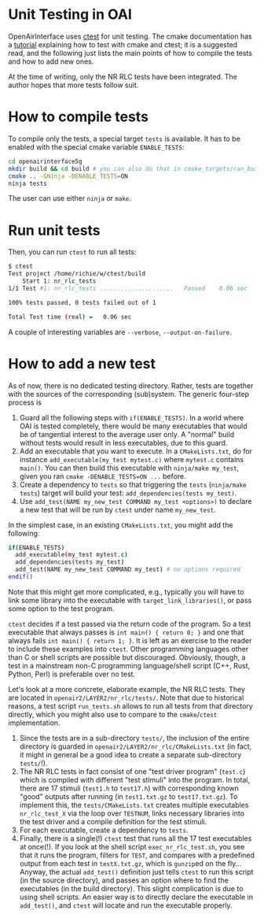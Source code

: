 # Unit Testing in OAI

OpenAirInterface uses
[ctest](https://cmake.org/cmake/help/latest/manual/ctest.1.html) for unit
testing. The cmake documentation has a
[tutorial](https://cmake.org/cmake/help/book/mastering-cmake/chapter/Testing%20With%20CMake%20and%20CTest.html)
explaining how to test with cmake and ctest; it is a suggested read, and the
following just lists the main points of how to compile the tests and how to add
new ones.

At the time of writing, only the NR RLC tests have been integrated. The author
hopes that more tests follow suit.

# How to compile tests

To compile only the tests, a special target `tests` is available. It has to be
enabled with the special cmake variable `ENABLE_TESTS`:

```bash
cd openairinterface5g
mkdir build && cd build # you can also do that in cmake_targets/ran_build/build
cmake .. -GNinja -DENABLE_TESTS=ON
ninja tests
```

The user can use either `ninja` or `make`.

# Run unit tests

Then, you can run `ctest` to run all tests:

```bash
$ ctest
Test project /home/richie/w/ctest/build
    Start 1: nr_rlc_tests
1/1 Test #1: nr_rlc_tests .....................   Passed    0.06 sec

100% tests passed, 0 tests failed out of 1

Total Test time (real) =   0.06 sec
```

A couple of interesting variables are `--verbose`, `--output-on-failure`.

# How to add a new test

As of now, there is no dedicated testing directory. Rather, tests are together
with the sources of the corresponding (sub)system. The generic four-step
process is

1. Guard all the following steps with `if(ENABLE_TESTS)`. In a world where OAI
   is tested completely, there would be many executables that would be of
   tangential interest to the average user only. A "normal" build without tests
   would result in less executables, due to this guard.
2. Add an executable that you want to execute. In a `CMakeLists.txt`, do for
   instance `add_executable(my_test mytest.c)` where `mytest.c` contains
   `main()`. You can then build this executable with `ninja/make my_test`,
   given you ran `cmake -DENABLE_TESTS=ON ...` before.
3. Create a dependency to `tests` so that triggering the `tests` (`ninja/make
   tests`) target will build your test: `add_dependencies(tests my_test)`.
4. Use `add_test(NAME my_new_test COMMAND my_test <options>)` to declare a new
   test that will be run by `ctest` under name `my_new_test`.

In the simplest case, in an existing `CMakeLists.txt`, you might add the
following:

```bash
if(ENABLE_TESTS)
  add_executable(my_test mytest.c)
  add_dependencies(tests my_test)
  add_test(NAME my_new_test COMMAND my_test) # no options required
endif()
```

Note that this might get more complicated, e.g., typically you will have to
link some library into the executable with `target_link_libraries()`, or pass
some option to the test program.

`ctest` decides if a test passed via the return code of the program. So a test
executable that always passes is `int main() { return 0; }` and one that always
fails `int main() { return 1; }`. It is left as an exercise to the reader to
include these examples into `ctest`. Other programming languages other than C
or shell scripts are possible but discouraged. Obviously, though, a test in
a mainstream non-C programming language/shell script (C++, Rust, Python, Perl)
is preferable over no test.

Let's look at a more concrete, elaborate example, the NR RLC tests.
They are located in `openair2/LAYER2/nr_rlc/tests/`. Note that due to
historical reasons, a test script `run_tests.sh` allows to run all tests from
that directory directly, which you might also use to compare to the
`cmake`/`ctest` implementation.

1. Since the tests are in a sub-directory `tests/`, the inclusion of the entire
   directory is guarded in `openair2/LAYER2/nr_rlc/CMakeLists.txt` (in fact, it
   might in general be a good idea to create a separate sub-directory
   `tests/`!).
2. The NR RLC tests in fact consist of one "test driver program" (`test.c`)
   which is compiled with different "test stimuli" into the program. In total,
   there are 17 stimuli (`test1.h` to `test17.h`) with corresponding known
   "good" outputs after running (in `test1.txt.gz` to `test17.txt.gz`). To
   implement this, the `tests/CMakeLists.txt` creates multiple executables
   `nr_rlc_test_X` via the loop over `TESTNUM`, links necessary libraries into
   the test driver and a compile definition for the test stimuli.
3. For each executable, create a dependency to `tests`.
4. Finally, there is a single(!) `ctest` test that runs all the 17 test
   executables at once(!). If you look at the shell script
   `exec_nr_rlc_test.sh`, you see that it runs the program, filters for `TEST`,
   and compares with a predefined output from each test in `testX.txt.gz`,
   which is `gunzip`ed on the fly... Anyway, the actual `add_test()` definition
   just tells `ctest` to run this script (in the source directory), and passes
   an option where to find the executables (in the build directory). This
   slight complication is due to using shell scripts. An easier way is to
   directly declare the executable in `add_test()`, and `ctest` will locate and
   run the executable properly.

